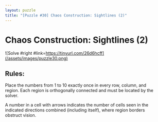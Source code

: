 ```yaml
---
layout: puzzle
title: "[Puzzle #30] Chaos Construction: Sightlines (2)"
---
```


# Chaos Construction: Sightlines (2)

![Solve #right #link=https://tinyurl.com/26d6hcff](/assets/images/puzzle30.png)

## Rules:

Place the numbers from 1 to 10 exactly once in every row, column, and region. Each region is orthogonally connected and must be located by the solver.

A number in a cell with arrows indicates the number of cells seen in the indicated directions combined (including itself), where region borders obstruct vision. 
